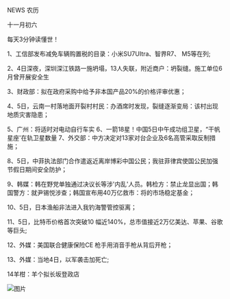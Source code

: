 NEWS 农历

十一月初六

每天3分钟读懂世！

1、工信部发布减免车辆购置税的目录：小米SU7UItra、智界R7、 M5等在列;

2、4日深夜，深圳深江铁路一施坍塌，13人失联，附近商户：坍裂缝。施工单位6月曾开展安全生

3、财政部：拟在政府采购中给予非本国产品20%的价格评审优惠；

4、5日，云南一村落地面开裂村村民：办酒席时发现，裂缝逐渐变局：该村出现地质灾害隐患；

5、广州：将适时对电动自行车实 6、一箭18星！中国5日中午成功组卫星，“干帆星座'在轨卫星数量 7、外交部：中方决定对13家对台企业及6名高管采取反制措施；

8、5日，中菲执法部门合作遣返近离岸博彩中国公民；我驻菲律宾使国公民加强节假日期间安全防护；

9、韩媒：韩在野党单独通过决议长等涉'内乱'人员。韩检方：禁止龙显出国；韩国警方：就尹锡悦涉查；韩国宣布用40万亿救市：将的市场稳定基金；

10、5日，日本渔船非法进入我钓海警管控驱离；

11、5日，比特币价格首次突破10 幅近140%，总市值接近2万亿美达、苹果、谷歌等巨头;

12、外媒：美国联合健康保险CE 枪手用消音手枪从背后开枪；

13、外媒：当地4日，以军袭击加死亡;

14羊柑：羊个拟长坂登政店

![图片](https://api.03c3.cn/api/zb)
